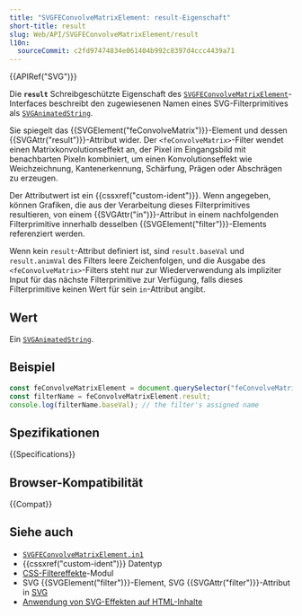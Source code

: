 ```yaml
---
title: "SVGFEConvolveMatrixElement: result-Eigenschaft"
short-title: result
slug: Web/API/SVGFEConvolveMatrixElement/result
l10n:
  sourceCommit: c2fd97474834e061404b992c8397d4ccc4439a71
---
```


{{APIRef("SVG")}}

Die **`result`** Schreibgeschützte Eigenschaft des [`SVGFEConvolveMatrixElement`](/de/docs/Web/API/SVGFEConvolveMatrixElement)-Interfaces beschreibt den zugewiesenen Namen eines SVG-Filterprimitives als [`SVGAnimatedString`](/de/docs/Web/API/SVGAnimatedString).

Sie spiegelt das {{SVGElement("feConvolveMatrix")}}-Element und dessen {{SVGAttr("result")}}-Attribut wider. Der `<feConvolveMatrix>`-Filter wendet einen Matrixkonvolutionseffekt an, der Pixel im Eingangsbild mit benachbarten Pixeln kombiniert, um einen Konvolutionseffekt wie Weichzeichnung, Kantenerkennung, Schärfung, Prägen oder Abschrägen zu erzeugen.

Der Attributwert ist ein {{cssxref("custom-ident")}}. Wenn angegeben, können Grafiken, die aus der Verarbeitung dieses Filterprimitives resultieren, von einem {{SVGAttr("in")}}-Attribut in einem nachfolgenden Filterprimitive innerhalb desselben {{SVGElement("filter")}}-Elements referenziert werden.

Wenn kein `result`-Attribut definiert ist, sind `result.baseVal` und `result.animVal` des Filters leere Zeichenfolgen, und die Ausgabe des `<feConvolveMatrix>`-Filters steht nur zur Wiederverwendung als impliziter Input für das nächste Filterprimitive zur Verfügung, falls dieses Filterprimitive keinen Wert für sein `in`-Attribut angibt.

## Wert

Ein [`SVGAnimatedString`](/de/docs/Web/API/SVGAnimatedString).

## Beispiel

```js
const feConvolveMatrixElement = document.querySelector("feConvolveMatrix");
const filterName = feConvolveMatrixElement.result;
console.log(filterName.baseVal); // the filter's assigned name
```

## Spezifikationen

{{Specifications}}

## Browser-Kompatibilität

{{Compat}}

## Siehe auch

- [`SVGFEConvolveMatrixElement.in1`](/de/docs/Web/API/SVGFEConvolveMatrixElement/in1)
- {{cssxref("custom-ident")}} Datentyp
- [CSS-Filtereffekte](/de/docs/Web/CSS/CSS_filter_effects)-Modul
- SVG {{SVGElement("filter")}}-Element, SVG {{SVGAttr("filter")}}-Attribut in [SVG](/de/docs/Web/SVG)
- [Anwendung von SVG-Effekten auf HTML-Inhalte](/de/docs/Web/SVG/Guides/Applying_SVG_effects_to_HTML_content)
